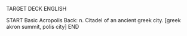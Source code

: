 TARGET DECK
ENGLISH

START
Basic
Acropolis
Back: n. Citadel of an ancient greek city. [greek akron summit, polis city]
END
